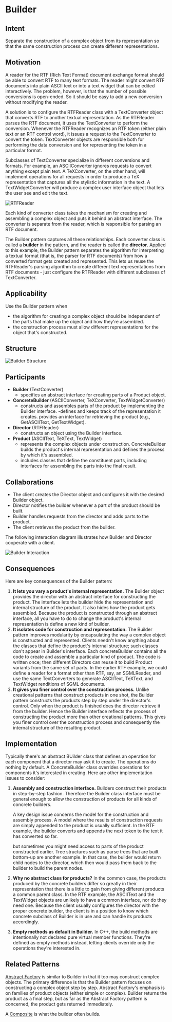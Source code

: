 # Builder

## Intent
Separate the construction of a complex object from its representation so that the same construction process can create different representations.

## Motivation
A reader for the RTF (Rich Text Format) document exchange format should be able to convert RTF to many text formats. The reader might convert RTF documents into plain ASCII text or into a text widget that can be edited interactively. The problem, however, is that the number of possible conversions is open-ended. So it should be easy to add a new conversion without modifying the reader.

A solution is to configure the RTFReader class with a TextConverter object that converts RTF to another textual representation. As the RTFReader parses the RTF document, it uses the TextConverter to perform the conversion. Whenever the RTFReader recognizes an RTF token (either plain text or an RTF control word), it issues a request to the TextConverter to convert the token. TextConverter objects are responsible both for performing the data conversion and for representing the token in a particular format.

Subclasses of TextConverter specialize in different conversions and formats. For example, an ASCIIConverter ignores requests to convert anything except plain text. A TeXConverter, on the other hand, will implement operations for all requests in order to produce a TeX representation that captures all the stylistic information in the text. A TextWidgetConverter will produce a complex user interface object that lets the user see and edit the text.

![RTFReader](RTFReader.png "RTFReader")

Each kind of converter class takes the mechanism for creating and assembling a complex object and puts it behind an abstract interface. The converter is separate from the reader, which is responsible for parsing an RTF document.

The Builder pattern captures all these relationships. Each converter class is called a **builder** in the pattern, and the reader is called the **director**. Applied to this example, the Builder pattern separates the algorithm for interpreting a textual format (that is, the parser for RTF documents) from how a converted format gets created and represented. This lets us reuse the RTFReader's parsing algorithm to create different text representations from RTF documents - just configure the RTFReader with different subclasses of TextConverter.

## Applicability
Use the Builder pattern when

- the algorithm for creating a complex object should be independent of the parts that make up the object and how they're assembled.
- the construction process must allow different representations for the object that's constructed.

## Structure
![Builder Structure](BuilderStructure.png "Builder Structure")

## Participants

- **Builder** (TextConverter)
    - specifies an abstract interface for creating parts of a Product object.
- **ConcreteBuilder** (ASCIIConverter, TeXConverter, TextWidgetConverter)
    - constructs and assembles parts of the product by implementing the Builder interface.
    -defines and keeps track of the representation it creates.
    provides an interface for retrieving the product (e.g., GetASCIIText, GetTextWidget).
- **Director** (RTFReader)
    - constructs an object using the Builder interface.
- **Product** (ASCIIText, TeXText, TextWidget)
    - represents the complex objects under construction. ConcreteBuilder builds the product's internal representation and defines the process by which it's assembled.
    - includes classes that define the constituent parts, including interfaces for assembling the parts into the final result.

## Collaborations
- The client creates the Director object and configures it with the desired Builder object.
- Director notifies the builder whenever a part of the product should be built.
- Builder handles requests from the director and adds parts to the product.
- The client retrieves the product from the builder.

The following interaction diagram illustrates how Builder and Director cooperate with a client.

![Builder Interaction](BuilderInteraction.png "Builder Interaction")

## Consequences
Here are key consequences of the Builder pattern:

1. **It lets you vary a product's internal representation.** The Builder object provides the director with an abstract interface for constructing the product. The interface lets the builder hide the representation and internal structure of the product. It also hides how the product gets assembled. Because the product is constructed through an abstract interface, all you have to do to change the product's internal representation is define a new kind of builder.
2. **It isolates code for construction and representation.** The Builder pattern improves modularity by encapsulating the way a complex object is constructed and represented. Clients needn't know anything about the classes that define the product's internal structure; such classes don't appear in Builder's interface. Each concreteBuilder contains all the code to create and assemble a particular kind of product. The code is written once; then different Directors can reuse it to build Product variants from the same set of parts. In the earlier RTF example, we could define a reader for a format other than RTF, say, an SGMLReader, and use the same TextConverters to generate ASCIIText, TeXText, and TextWidget renditions of SGML documents.
3. **It gives you finer control over the construction process.** Unlike creational patterns that construct products in one shot, the Builder pattern constructs the products step by step under the director's control. Only when the product is finished does the director retrieve it from the builder. Hence the Builder interface reflects the process of constructing the product more than other creational patterns. This gives you finer control over the construction process and consequently the internal structure of the resulting product.

## Implementation
Typically there's an abstract BUilder class that defines an operation for each component that a director may ask it to create. The operations do nothing by default. A ConcreteBuilder class overrides operations for components it's interested in creating.
Here are other implementation issues to consider:
1. **Assembly and construction interface.** Builders construct their products in step-by-step fashion. Therefore the Builder class interface must be general enough to allow the construction of products for all kinds of concrete builders.

    A key design issue concerns the model for the construction and assembly process. A model where the results of construction requests are simply appended to the product is usually sufficient. In the RTF example, the builder converts and appends the next token to the text it has converted so far.
    
    but sometimes you might need access to parts of the product constructed earlier. Tree structures such as parse trees that are built bottom-up are another example. In that case, the builder would return child nodes to the director, which then would pass them back to the builder to build the parent nodes.
2. **Why no abstract class for products?** In the common case, the products produced by the concrete builders differ so greatly in their representation that there is a little to gain from giving different products a common parent class. In the RTF example, the ASCIIText and the TextWidget objects are unlikely to have a common interface, nor do they need one. Because the client usually configures the director with the proper concrete builder, the client is in a position to know which concrete subclass of Builder is in use and can handle its products accordingly.
3. **Empty methods as default in Builder.** In C++, the build methods are intentionally not declared pure virtual member functions. They're defined as empty methods instead, letting clients override only the operations they're interested in.

## Related Patterns
[Abstract Factory](<../2.1.1 Abstract Factory/Abstract Factory.md>) is similar to Builder in that it too may construct complex objects. The primary difference is that the Builder pattern focuses on constructing a complex object step by step. Abstract Factory's emphasis is on families of product objects (either simple or complex). Builder returns the product as a final step, but as far as the Abstract Factory pattern is concerned, the product gets returned immediately.

A [Composite](<../../2.2 Structural Patterns/2.2.3 Composite/Composite.md>) is what the builder often builds.